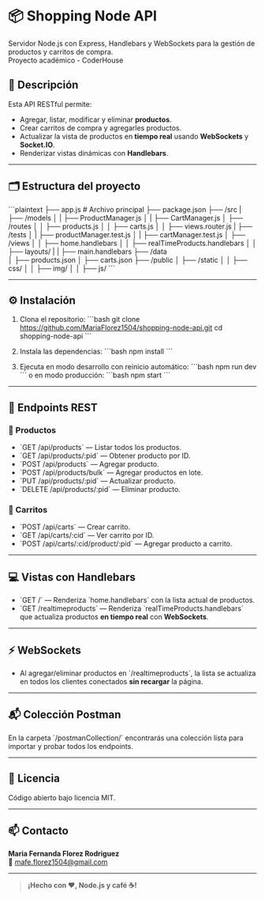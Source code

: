# 📦 Shopping Node API

Servidor Node.js con Express, Handlebars y WebSockets para la gestión de productos y carritos de compra.  
Proyecto académico - CoderHouse

## 🚀 Descripción

Esta API RESTful permite:

- Agregar, listar, modificar y eliminar **productos**.
- Crear carritos de compra y agregarles productos.
- Actualizar la vista de productos en **tiempo real** usando **WebSockets** y **Socket.IO**.
- Renderizar vistas dinámicas con **Handlebars**.

---

## 🗂️ Estructura del proyecto

\`\`\`plaintext
├── app.js              # Archivo principal
├── package.json
├── /src
|   ├── /models
│   |   ├── ProductManager.js
│   |   ├── CartManager.js
│   ├── /routes
│   │   ├── products.js
│   │   ├── carts.js
│   │   ├── views.router.js
|   ├── /tests
│   |   ├── productManager.test.js
│   |   ├── cartManager.test.js
│   ├── /views
│   │   ├── home.handlebars
│   │   ├── realTimeProducts.handlebars
│   │   ├── layouts/
|   |          ├── main.handlebars
├── /data               
│   ├── products.json
│   ├── carts.json
├── /public
│   ├── /static
│   │   ├── css/
│   │   ├── img/
│   │   ├── js/
\`\`\`

---

## ⚙️ Instalación

1. Clona el repositorio:
   \`\`\`bash
   git clone https://github.com/MariaFlorez1504/shopping-node-api.git
   cd shopping-node-api
   \`\`\`

2. Instala las dependencias:
   \`\`\`bash
   npm install
   \`\`\`

3. Ejecuta en modo desarrollo con reinicio automático:
   \`\`\`bash
   npm run dev
   \`\`\`
   o en modo producción:
   \`\`\`bash
   npm start
   \`\`\`

---

## 📌 Endpoints REST

### 📁 Productos

- \`GET /api/products\` — Listar todos los productos.
- \`GET /api/products/:pid\` — Obtener producto por ID.
- \`POST /api/products\` — Agregar producto.
- \`POST /api/products/bulk\` — Agregar productos en lote.
- \`PUT /api/products/:pid\` — Actualizar producto.
- \`DELETE /api/products/:pid\` — Eliminar producto.

### 🛒 Carritos

- \`POST /api/carts\` — Crear carrito.
- \`GET /api/carts/:cid\` — Ver carrito por ID.
- \`POST /api/carts/:cid/product/:pid\` — Agregar producto a carrito.

---

## 💻 Vistas con Handlebars

- \`GET /\` — Renderiza \`home.handlebars\` con la lista actual de productos.
- \`GET /realtimeproducts\` — Renderiza \`realTimeProducts.handlebars\` que actualiza productos **en tiempo real** con **WebSockets**.

---

## ⚡ WebSockets

- Al agregar/eliminar productos en \`/realtimeproducts\`, la lista se actualiza en todos los clientes conectados **sin recargar** la página.

---

## 📬 Colección Postman

En la carpeta \`/postmanCollection/\` encontrarás una colección lista para importar y probar todos los endpoints.


---

## 📝 Licencia

Código abierto bajo licencia MIT.

---

## 📫 Contacto

**Maria Fernanda Florez Rodriguez**  
📧 [mafe.florez1504@gmail.com](mailto:mafe.florez1504@gmail.com)

---

> **¡Hecho con ❤️, Node.js y café ☕!**
